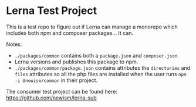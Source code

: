 Lerna Test Project
==================

This is a test repo to figure out if Lerna can manage a monorepo which includes both npm and composer packages… It can.

Notes: 

* `./packages/common` contains both a `package.json` and `composer.json`.
* Lerna versions and publishes this package to npm.
* `./packages/common/package.json` contains attributes the `directories` and `files` attributes so all the php files are installed when the user runs `npm -i @newism/common` in their project.

The consumer test project can be found here: https://github.com/newism/lerna-sub
